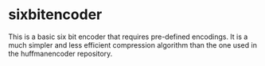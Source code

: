 sixbitencoder
=============

This is a basic six bit encoder that requires pre-defined encodings. It is a much simpler and less efficient compression algorithm than the one used in the huffmanencoder repository.
